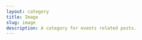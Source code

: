 ```yaml
---
layout: category
title: Image
slug: image
description: A category for events related posts.
---
```

